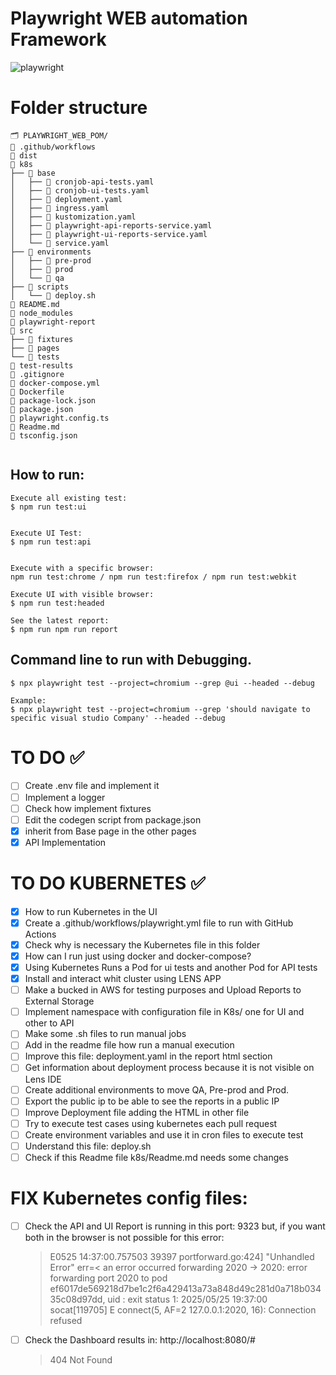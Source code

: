 # Playwright WEB automation Framework
![playwright](https://github.com/user-attachments/assets/01065d4a-6d06-46e9-85c0-fa9519702e47)

# Folder structure
```
🗂️ PLAYWRIGHT_WEB_POM/
📁 .github/workflows
📁 dist
📁 k8s
├── 📁 base
│   ├── 📄 cronjob-api-tests.yaml
│   ├── 📄 cronjob-ui-tests.yaml
│   ├── 📄 deployment.yaml
│   ├── 📄 ingress.yaml
│   ├── 📄 kustomization.yaml
│   ├── 📄 playwright-api-reports-service.yaml
│   ├── 📄 playwright-ui-reports-service.yaml
│   └── 📄 service.yaml
├── 📁 environments
│   ├── 📁 pre-prod
│   ├── 📁 prod
│   └── 📁 qa
├── 📁 scripts
│   └── 📄 deploy.sh
📄 README.md
📁 node_modules
📁 playwright-report
📁 src
├── 📁 fixtures
├── 📁 pages
└── 📁 tests
📁 test-results
📄 .gitignore
📄 docker-compose.yml
📄 Dockerfile
📄 package-lock.json
📄 package.json
📄 playwright.config.ts
📄 Readme.md
📄 tsconfig.json
    
```

## How to run: 

```shell
Execute all existing test: 
$ npm run test:ui


Execute UI Test: 
$ npm run test:api


Execute with a specific browser: 
npm run test:chrome / npm run test:firefox / npm run test:webkit

Execute UI with visible browser: 
$ npm run test:headed

See the latest report: 
$ npm run npm run report
```

## Command line to run with Debugging. 
```shell
$ npx playwright test --project=chromium --grep @ui --headed --debug

Example: 
$ npx playwright test --project=chromium --grep 'should navigate to specific visual studio Company' --headed --debug
```

# TO DO ✅
- [ ] Create .env file and implement it
- [ ] Implement a logger
- [ ] Check how implement fixtures
- [ ] Edit the codegen script from package.json
- [X] inherit from Base page in the other pages
- [X] API Implementation

# TO DO KUBERNETES ✅ 
- [X] How to run Kubernetes in the UI
- [X] Create a .github/workflows/playwright.yml file to run with GitHub Actions
- [X] Check why is necessary the Kubernetes file in this folder
- [X] How can I run just using docker and docker-compose?
- [X] Using Kubernetes Runs a Pod for ui tests and another Pod for API tests
- [X] Install and interact whit cluster using LENS APP
- [ ] Make a bucked in AWS for testing purposes and Upload Reports to External Storage
- [ ] Implement namespace with configuration file in K8s/ one for UI and other to API
- [ ] Make some .sh files to run manual jobs
- [ ] Add in the readme file how run a manual execution
- [ ] Improve this file: deployment.yaml in the report html section 
- [ ] Get information about deployment process because it is not visible on Lens IDE
- [ ] Create additional environments to move QA, Pre-prod and Prod.
- [ ] Export the public ip to be able to see the reports in a public IP
- [ ] Improve Deployment file adding the HTML in other file
- [ ] Try to execute test cases using kubernetes each pull request 
- [ ] Create environment variables and use it in cron files to execute test
- [ ] Understand this file: deploy.sh
- [ ] Check if this Readme file k8s/Readme.md needs some changes

# FIX Kubernetes config files: 
- [ ] Check the API and UI Report is running in this port: 9323 but, if you want both in the browser is not possible for this error:
   > E0525 14:37:00.757503   39397 portforward.go:424] "Unhandled Error" err=<
        an error occurred forwarding 2020 -> 2020: error forwarding port 2020 to pod ef6017de569218d7be1c2f6a429413a73a848d49c281d0a718b03435c08d97dd, uid : exit status 1: 2025/05/25 19:37:00 socat[119705] E connect(5, AF=2 127.0.0.1:2020, 16): Connection refused

- [ ] Check the Dashboard results in: http://localhost:8080/#
  > 404 Not Found</title></head>



